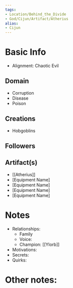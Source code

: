 ```yaml
---
tags:
- Location/Behind_the_Divide
- God/Cijun/Artifact/Atherius
alias:
- Cijun
---
```


# Basic Info
- Alignment: Chaotic Evil


## Domain
- Corruption
- Disease
- Poison

## Creations
- Hobgoblins

## Followers

## Artifact(s)
- [[Atherius]]
- [Equipment Name]
- [Equipment Name]
- [Equipment Name]
- [Equipment Name]

# Notes
- Relationships: 
	- Family
	- Voice: 
	- Champion: [[Ylorb]]
- Motivations: 
- Secrets: 
- Quirks: 

# Other notes: 
